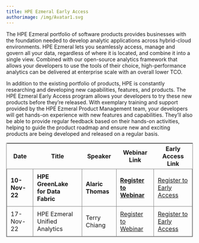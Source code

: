 ```yaml
---
title: HPE Ezmeral Early Access
authorimage: /img/Avatar1.svg
---
```

The HPE Ezmeral portfolio of software products provides businesses with the foundation needed to develop analytic applications across hybrid-cloud environments. HPE Ezmeral lets you seamlessly access, manage and govern all your data, regardless of where it is located, and combine it into a single view. Combined with our open-source analytics framework that allows your developers to use the tools of their choice, high-performance analytics can be delivered at enterprise scale with an overall lower TCO.

In addition to the existing portfolio of products, HPE is constantly researching and developing new capabilities, features, and products. The HPE Ezmeral Early Access program allows your developers to try these new products before they’re released. With exemplary training and support provided by the HPE Ezmeral Product Management team, your developers will get hands-on experience with new features and capabilities. They’ll also be able to provide regular feedback based on their hands-on activities, helping to guide the product roadmap and ensure new and exciting products are being developed and released on a regular basis.

<style>
table {
    display: block;
    width: max-content !important;
    max-width: 100%;
    overflow: auto;
     -webkit-box-shadow: none;
    -moz-box-shadow: none;
    box-shadow: none;
    border:1px solid grey;
}
td {
   -webkit-box-shadow: none;
    -moz-box-shadow: none;
    box-shadow: none;
    border:1px solid grey;
    text-align: left !important;
     font-weight: normal !important;
    padding: 10px !important;
}
thead tr:first-child td {
  -webkit-box-shadow: none;
  -moz-box-shadow: none;
  box-shadow: none;
  border:1px solid grey;
  text-align: center !important;
  padding: 20px !important;
  font-weight: bold !important;
}
</style>

| Date          | Title                             | Speaker           | Webinar Link                                                                                            | Early Access Link              |
| ------------- | --------------------------------- | ----------------- | ------------------------------------------------------------------------------------------------------- | ------------------------------ |
| **10-Nov-22** | **HPE GreenLake for Data Fabric** | **Alaric Thomas** | **[Register to Webinar](https://hpe.zoom.us/webinar/register/1016631597484/WN_xLR2ynonSi6SojUswkVmRw)** | [Register to Early Access](<>) |
| 17-Nov-22     | HPE Ezmeral Unified Analytics     | Terry Chiang      | [Register to Webinar](https://hpe.zoom.us/webinar/register/7516631596092/WN_qEWHxuucTa-UilEnOqmByg)     | [Register to Early Access](<>) |